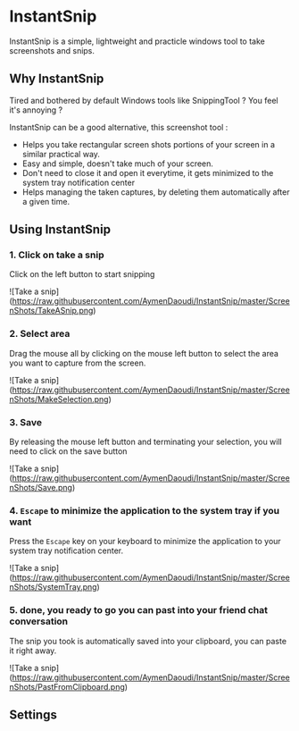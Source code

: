 # InstantSnip

InstantSnip is a simple, lightweight and practicle windows tool to take screenshots and snips.

## Why InstantSnip

Tired and bothered by default Windows tools like SnippingTool ? You feel it's annoying ? 

InstantSnip can be a good alternative, this screenshot tool :

- Helps you take rectangular screen shots portions of your screen in a similar practical way.
- Easy and simple, doesn't take much of your screen.
- Don't need to close it and open it everytime, it gets minimized to the system tray notification center
- Helps managing the taken captures, by deleting them automatically after a given time.

## Using InstantSnip

### 1. Click on take a snip

Click on the left button to start snipping


![Take a snip] (https://raw.githubusercontent.com/AymenDaoudi/InstantSnip/master/ScreenShots/TakeASnip.png)


### 2. Select area

Drag the mouse all by clicking  on the mouse left button to select the area you want to capture from the screen.

![Take a snip] (https://raw.githubusercontent.com/AymenDaoudi/InstantSnip/master/ScreenShots/MakeSelection.png)

### 3. Save

By releasing the mouse left button and terminating your selection, you will need to click on the save button

![Take a snip] (https://raw.githubusercontent.com/AymenDaoudi/InstantSnip/master/ScreenShots/Save.png)

### 4. `Escape` to minimize the application to the system tray if you want

Press the `Escape` key on your keyboard to minimize the application to your system tray notification center.

![Take a snip] (https://raw.githubusercontent.com/AymenDaoudi/InstantSnip/master/ScreenShots/SystemTray.png)

### 5. done, you ready to go you can past into your friend chat conversation 

The snip you took is automatically saved into your clipboard, you can paste it right away.

![Take a snip] (https://raw.githubusercontent.com/AymenDaoudi/InstantSnip/master/ScreenShots/PastFromClipboard.png)

## Settings


